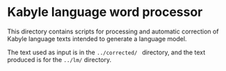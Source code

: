 # Kabyle language word processor

This directory contains scripts for processing and automatic correction of Kabyle language texts intended to generate a language model.

The text used as input is in the ```../corrected/ ``` directory, and the text produced is for the ```../lm/``` directory.